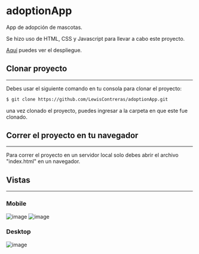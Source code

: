 # adoptionApp
App de adopción de mascotas.

Se hizo uso de HTML, CSS y Javascript para llevar a cabo este proyecto.

[Aquí](https://lewiscontreras.github.io/adoptionApp/) puedes ver el despliegue.

## Clonar proyecto
--------

Debes usar el siguiente comando en tu consola para clonar el proyecto:

```bash
$ git clone https://github.com/LewisContreras/adoptionApp.git
```

una vez clonado el proyecto, puedes ingresar a la carpeta en que este fue clonado.

## Correr el proyecto en tu navegador
-----------

Para correr el proyecto en un servidor local solo debes abrir el archivo "index.html" en un navegador.

## Vistas
------------------------

### Mobile


![image](https://i.imgur.com/nx7EOsb.png)
![image](https://i.imgur.com/dNeboiQ.png)

### Desktop


![image](https://i.imgur.com/B2bZq6M.png)
